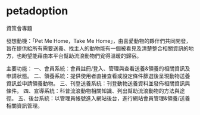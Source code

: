 # petadoption
資策會專題

發想動機：「Pet Me Home，Take Me Home」，由喜愛動物的夥伴們共同開發，旨在提供給所有需要送養、找主人的動物能有一個被看見及清楚整合相關資訊的地方，也盼望能藉由本平台幫助流浪動物們覓得溫暖的歸宿。

主要功能：
一、會員系統：會員註冊/登入、管理與查看送養&領養的相關資訊及申請狀態。
二、領養系統：提供使用者直接查看或設定條件篩選後呈現動物送養資訊並申請領養動物。
三、刊登送養系統：刊登動物送養資料並發佈相關資訊與條件。
四、宣導系統：科普流浪動物相關知識、列出幫助流浪動物的方法與途徑。
五、後台系統：以管理員帳號進入網站後台，進行網站會員管理&領養/送養相關資訊管理。
